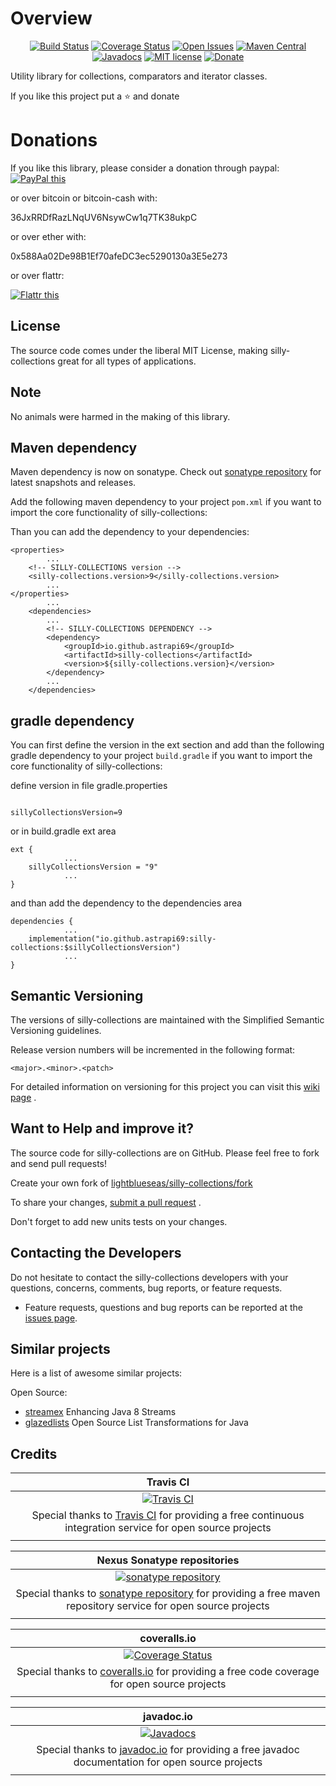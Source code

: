 # Overview

<div align="center">

[![Build Status](https://travis-ci.org/lightblueseas/silly-collections.svg?branch=master)](https://travis-ci.org/lightblueseas/silly-collections)
[![Coverage Status](https://coveralls.io/repos/github/lightblueseas/silly-collections/badge.svg?branch=master)](https://coveralls.io/github/lightblueseas/silly-collections?branch=master)
[![Open Issues](https://img.shields.io/github/issues/lightblueseas/silly-collections.svg?style=flat)](https://github.com/lightblueseas/silly-collections/issues)
[![Maven Central](https://maven-badges.herokuapp.com/maven-central/io.github.astrapi69/silly-collections/badge.svg)](https://maven-badges.herokuapp.com/maven-central/io.github.astrapi69/silly-collections)
[![Javadocs](http://www.javadoc.io/badge/io.github.astrapi69/silly-collections.svg)](http://www.javadoc.io/doc/io.github.astrapi69/silly-collections)
[![MIT license](http://img.shields.io/badge/license-MIT-brightgreen.svg?style=flat)](http://opensource.org/licenses/MIT)
[![Donate](https://img.shields.io/badge/donate-❤-ff2244.svg)](https://www.paypal.com/cgi-bin/webscr?cmd=_s-xclick&hosted_button_id=GVBTWLRAZ7HB8)

</div>

Utility library for collections, comparators and iterator classes.

If you like this project put a ⭐ and donate

# Donations

If you like this library, please consider a donation through
paypal: <a href="https://www.paypal.com/cgi-bin/webscr?cmd=_s-xclick&hosted_button_id=MJ7V43GU2H386" target="_blank">
<img src="https://www.paypalobjects.com/en_US/GB/i/btn/btn_donateCC_LG.gif" alt="PayPal this" title="PayPal – The safer, easier way to pay online!" border="0" />
</a>

or over bitcoin or bitcoin-cash with:

36JxRRDfRazLNqUV6NsywCw1q7TK38ukpC

or over ether with:

0x588Aa02De98B1Ef70afeDC3ec5290130a3E5e273

or over flattr:

<a href="https://flattr.com/submit/auto?fid=r7vp62&url=https%3A%2F%2Fgithub.com%2Flightblueseas%2Fsilly-collections" target="_blank">
<img src="http://api.flattr.com/button/flattr-badge-large.png" alt="Flattr this" title="Flattr this" border="0" />
</a>

## License

The source code comes under the liberal MIT License, making silly-collections great for all types of
applications.

## Note

No animals were harmed in the making of this library.

## Maven dependency

Maven dependency is now on sonatype. Check
out [sonatype repository](https://oss.sonatype.org/index.html#nexus-search;gav~io.github.astrapi69~silly-collections~~~)
for latest snapshots and releases.

Add the following maven dependency to your project `pom.xml` if you want to import the core
functionality of silly-collections:

Than you can add the dependency to your dependencies:

	<properties>
			...
		<!-- SILLY-COLLECTIONS version -->
		<silly-collections.version>9</silly-collections.version>
			...
	</properties>
			...
		<dependencies>
			...
			<!-- SILLY-COLLECTIONS DEPENDENCY -->
			<dependency>
				<groupId>io.github.astrapi69</groupId>
				<artifactId>silly-collections</artifactId>
				<version>${silly-collections.version}</version>
			</dependency>
			...
		</dependencies>

## gradle dependency

You can first define the version in the ext section and add than the following gradle dependency to
your project `build.gradle` if you want to import the core functionality of silly-collections:

define version in file gradle.properties
```

sillyCollectionsVersion=9
```

or in build.gradle ext area

```
ext {
			...
    sillyCollectionsVersion = "9"
			...
}
```

and than add the dependency to the dependencies area

```
dependencies {
			...
    implementation("io.github.astrapi69:silly-collections:$sillyCollectionsVersion")
			...
}
```

## Semantic Versioning

The versions of silly-collections are maintained with the Simplified Semantic Versioning guidelines.

Release version numbers will be incremented in the following format:

`<major>.<minor>.<patch>`

For detailed information on versioning for this project you can visit
this [wiki page](https://github.com/lightblueseas/mvn-parent-projects/wiki/Simplified-Semantic-Versioning)
.

## Want to Help and improve it? ###

The source code for silly-collections are on GitHub. Please feel free to fork and send pull
requests!

Create your own fork
of [lightblueseas/silly-collections/fork](https://github.com/lightblueseas/silly-collections/fork)

To share your
changes, [submit a pull request](https://github.com/lightblueseas/silly-collections/pull/new/develop)
.

Don't forget to add new units tests on your changes.

## Contacting the Developers

Do not hesitate to contact the silly-collections developers with your questions, concerns, comments,
bug reports, or feature requests.

- Feature requests, questions and bug reports can be reported at
  the [issues page](https://github.com/lightblueseas/silly-collections/issues).

## Similar projects

Here is a list of awesome similar projects:

Open Source:

* [streamex](https://github.com/amaembo/streamex) Enhancing Java 8 Streams
* [glazedlists](https://github.com/glazedlists/glazedlists) Open Source List Transformations for
  Java

## Credits

|**Travis CI**|
|     :---:      |
|[![Travis CI](https://travis-ci.com/images/logos/TravisCI-Full-Color.png)](https://coveralls.io/github/lightblueseas/silly-collections?branch=master)|
|Special thanks to [Travis CI](https://travis-ci.org) for providing a free continuous integration service for open source projects|
|     <img width=1000/>     |

|**Nexus Sonatype repositories**|
|     :---:      |
|[![sonatype repository](https://img.shields.io/nexus/r/https/oss.sonatype.org/io.github.astrapi69/silly-collections.svg?style=for-the-badge)](https://oss.sonatype.org/index.html#nexus-search;gav~io.github.astrapi69~silly-collections~~~)|
|Special thanks to [sonatype repository](https://www.sonatype.com) for providing a free maven repository service for open source projects|
|     <img width=1000/>     |

|**coveralls.io**|
|     :---:      |
|[![Coverage Status](https://coveralls.io/repos/github/lightblueseas/silly-collections/badge.svg?branch=master)](https://coveralls.io/github/lightblueseas/silly-collections?branch=master)|
|Special thanks to [coveralls.io](https://coveralls.io) for providing a free code coverage for open source projects|
|     <img width=1000/>     |

|**javadoc.io**|
|     :---:      |
|[![Javadocs](http://www.javadoc.io/badge/io.github.astrapi69/silly-collections.svg)](http://www.javadoc.io/doc/io.github.astrapi69/silly-collections)|
|Special thanks to [javadoc.io](http://www.javadoc.io) for providing a free javadoc documentation for open source projects|
|     <img width=1000/>     |
